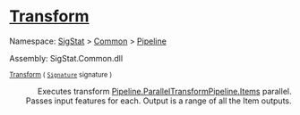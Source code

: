 # [Transform](./ParallelTransformPipeline-100663503.md)

Namespace: [SigStat]() > [Common](./../../README.md) > [Pipeline](./../README.md)

Assembly: SigStat.Common.dll

<sub>[Transform](./ParallelTransformPipeline-100663503.md) ( [`Signature`](./../../Signature.md) signature )         <div style = "text-align: right" >Executes transform [Pipeline.ParallelTransformPipeline.Items](https://github.com/hargitomi97/sigstat/blob/master/docs/md/.md) parallel.  Passes input features for each.  Output is a range of all the Item outputs.</div></sub>
